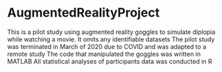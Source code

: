 # AugmentedRealityProject
This is a pilot study using augmented reality goggles to simulate diplopia while watching a movie. It omits any identifiable datasets 
The pilot study was terminated in March of 2020 due to COVID and was adapted to a remote study
The code that manipulated the goggles was written in MATLAB
All statistical analyses of participants data was conducted in R 
